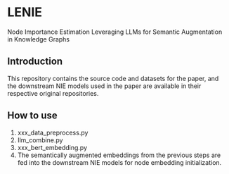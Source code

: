 # LENIE
Node Importance Estimation Leveraging LLMs for Semantic Augmentation in Knowledge Graphs

## Introduction
This repository contains the source code and datasets for the paper, and the downstream NIE models used in the paper are available in their respective original repositories.

## How to use
1. xxx_data_preprocess.py
2. llm_combine.py
3. xxx_bert_embedding.py
4. The semantically augmented embeddings from the previous steps are fed into the downstream NIE models for node embedding initialization.
